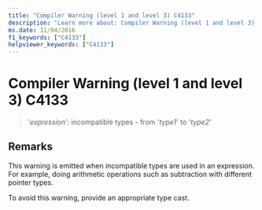 ```yaml
---
title: "Compiler Warning (level 1 and level 3) C4133"
description: "Learn more about: Compiler Warning (level 1 and level 3) C4133"
ms.date: 11/04/2016
f1_keywords: ["C4133"]
helpviewer_keywords: ["C4133"]
---
```

# Compiler Warning (level 1 and level 3) C4133

> '*expression*': incompatible types - from '*type1*' to '*type2*'

## Remarks

This warning is emitted when incompatible types are used in an expression. For example, doing arithmetic operations such as subtraction with different pointer types.

To avoid this warning, provide an appropriate type cast.
